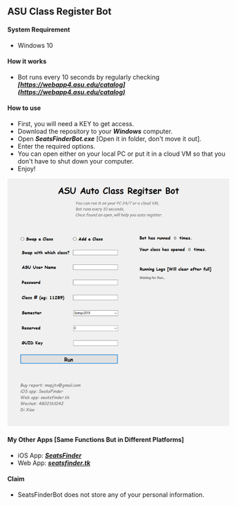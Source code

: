 ## ASU Class Register Bot 

#### System Requirement
* Windows 10

#### How it works
* Bot runs every 10 seconds by regularly checking ***_[https://webapp4.asu.edu/catalog](https://webapp4.asu.edu/catalog)_*** 

#### How to use
* First, you will need a KEY to get access. 
* Download the repository to your ***_Windows_*** computer.
* Open ***SeatsFinderBot.exe*** [Open it in folder, don't move it out].
* Enter the required options.
* You can open either on your local PC or put it in a cloud VM so that you don't have to shut down your computer.
* Enjoy!

![botimage](botimage.png)

#### My Other Apps [Same Functions But in Different Platforms]
* iOS App: **_*[SeatsFinder](https://itunes.apple.com/us/app/seatsfinder/id1111929351?mt=8)*_** 
* Web App: ***_[seatsfinder.tk](http://www.seatsfinder.tk/)_*** 

#### Claim
* SeatsFinderBot does not store any of your personal information.

